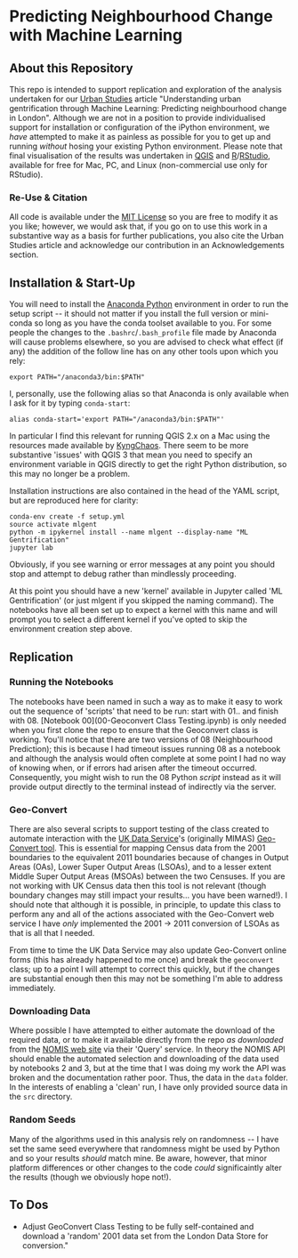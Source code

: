 # Predicting Neighbourhood Change with Machine Learning

## About this Repository

This repo is intended to support replication and exploration of the analysis undertaken for our [Urban Studies](http://journals.sagepub.com/home/usj) article "Understanding urban gentrification through Machine Learning: Predicting neighbourhood change in London". Although we are not in a position to provide individualised support for installation or configuration of the iPython environment, we _have_ attempted to make it as painless as possible for you to get up and running _without_ hosing your existing Python environment. Please note that final visualisation of the results was undertaken in [QGIS](https://www.qgis.org/) and [R](https://www.r-project.org)/[RStudio](https://www.rstudio.com), available for free for Mac, PC, and Linux (non-commercial use only for RStudio).

### Re-Use & Citation

All code is available under the [MIT License](LICENSE) so you are free to modify it as you like; however, we would ask that, if you go on to use this work in a substantive way as a basis for further publications, you also cite the Urban Studies article and acknowledge our contribution in an Acknowledgements section.

## Installation & Start-Up

You will need to install the [Anaconda Python](https://www.anaconda.com/download/) environment in order to run the setup script -- it should not matter if you install the full version or mini-conda so long as you have the conda toolset available to you. For some people the changes to the `.bashrc`/`.bash_profile` file made by Anaconda will cause problems elsewhere, so you are advised to check what effect (if any) the addition of the follow line has on any other tools upon which you rely:
```
export PATH="/anaconda3/bin:$PATH"
```
I, personally, use the following alias so that Anaconda is only available when I ask for it by typing `conda-start`:
```
alias conda-start='export PATH="/anaconda3/bin:$PATH"'
```
In particular I find this relevant for running QGIS 2.x on a Mac using the resources made available by [KyngChaos](https://www.kyngchaos.com/software/qgis). There seem to be more substantive 'issues' with QGIS 3 that mean you need to specify an environment variable in QGIS directly to get the right Python distribution, so this may no longer be a problem.

Installation instructions are also contained in the head of the YAML script, but are reproduced here for clarity:
```
conda-env create -f setup.yml
source activate mlgent
python -m ipykernel install --name mlgent --display-name "ML Gentrification"
jupyter lab
```
Obviously, if you see warning or error messages at any point you should stop and attempt to debug rather than mindlessly proceeding.

At this point you should have a new 'kernel' available in Jupyter called 'ML Gentrification' (or just mlgent if you skipped the naming command). The notebooks have all been set up to expect a kernel with this name and will prompt you to select a different kernel if you've opted to skip the environment creation step above. 

## Replication

### Running the Notebooks

The notebooks have been named in such a way as to make it easy to work out the sequence of 'scripts' that need to be run: start with 01.. and finish with 08. [Notebook 00](00-Geoconvert Class Testing.ipynb) is only needed when you first clone the repo to ensure that the Geoconvert class is working. You'll notice that there are two versions of 08 (Neighbourhood Prediction); this is because I had timeout issues running 08 as a notebook and although the analysis would often complete at some point I had no way of knowing when, or if errors had arisen after the timeout occurred. Consequently, you might wish to run the 08 Python _script_ instead as it will provide output directly to the terminal instead of indirectly via the server.

### Geo-Convert

There are also several scripts to support testing of the class created to automate interaction with the [UK Data Service](https://census.ukdataservice.ac.uk)'s (originally MIMAS) [Geo-Convert tool](http://geoconvert.mimas.ac.uk). This is essential for mapping Census data from the 2001 boundaries to the equivalent 2011 boundaries because of changes in Output Areas (OAs), Lower Super Output Areas (LSOAs), and to a lesser extent Middle Super Output Areas (MSOAs) between the two Censuses. If you are not working with UK Census data then this tool is not relevant (though boundary changes may still impact your results... you have been warned!). I should note that although it is possible, in principle, to update this class to perform any and all of the actions associated with the Geo-Convert web service I have _only_ implemented the 2001 -> 2011 conversion of LSOAs as that is all that I needed. 

From time to time the UK Data Service may also update Geo-Convert online forms (this has already happened to me once)  and break the `geoconvert` class; up to a point I will attempt to correct this quickly, but if the changes are substantial enough then this may not be something I'm able to address immediately.

### Downloading Data

Where possible I have attempted to either automate the download of the required data, or to make it available directly from the repo _as downloaded_ from the [NOMIS web site](https://www.nomisweb.co.uk) via their 'Query' service. In theory the NOMIS API should enable the automated selection and downloading of the data used by notebooks 2 and 3, but at the time that I was doing my work the API was broken and the documentation rather poor. Thus, the data in the `data` folder. In the interests of enabling a 'clean' run, I have only provided source data in the `src` directory.

### Random Seeds

Many of the algorithms used in this analysis rely on randomness -- I have set the same seed everywhere that randomness might be used by Python and so your results _should_ match mine. Be aware, however, that minor platform differences or other changes to the code _could_ significaintly alter the results (though we obviously hope not!).


## To Dos

* Adjust GeoConvert Class Testing to be fully self-contained and download a 'random' 2001 data set from the London Data Store for conversion."

